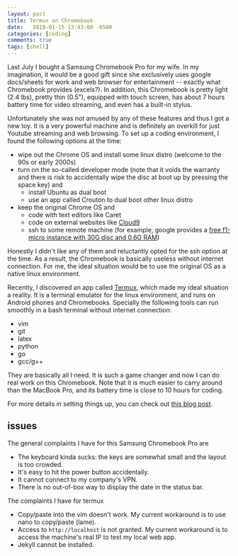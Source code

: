 ```yaml
---
layout: post
title: Termux on Chromebook
date:   2018-01-15 13:43:08 -0500
categories: [coding]
comments: true
tags: [shell]
---
```


Last July I bought a Samsung Chromebook Pro for my wife.
In my imagination,
it would be a good gift since she exclusively uses google docs/sheets for work and web browser for entertainment --
exactly what Chromebook provides (excels?).
In addition, this Chromebook is pretty light (2.4 lbs), pretty thin (0.5"), equipped with touch screen, 
has about 7 hours battery time for video streaming, and even has a built-in stylus.

Unfortunately she was not amused by any of these features and thus I got a new toy.
It is a very powerful machine and is definitely an overkill for just Youtube streaming and web browsing.
To set up a coding environment, I found the following options at the time:

* wipe out the Chrome OS and install some linux distro (welcome to the 90s or early 2000s)
* turn on the so-called developer mode (note that it voids the warranty and there is risk to accidentally wipe the disc at boot up by pressing the space key) and 
	* install Ubuntu as dual boot
    * use an app called Crouton to dual boot other linux distro
* keep the original Chrome OS and
    * code with text editors like Caret
	* code on external websites like [Cloud9](https://en.wikipedia.org/wiki/Cloud9_IDE)
    * ssh to some remote machine (for example, google provides a [free f1-micro instance with 30G disc and 0.6G RAM](https://cloud.google.com/free/))

Honestly I didn't like any of them and reluctantly opted for the ssh option at the time.
As a result, the Chromebook is basically useless without internet connection.
For me, the ideal situation would be to use the original OS as a native linux environment.

Recently, I discovered an app called [Termux](https://termux.com/), which made my ideal situation a reality.
It is a terminal emulator for the linux environment, and runs on Android phones and Chromebooks.
Specially the following tools can run smoothly in a bash terminal without internet connection:

* vim
* git
* latex
* python
* go
* gcc/g++

They are basically all I need.
It is such a game changer and now I can do real work on this Chromebook.
Note that it is much easier to carry around than the MacBook Pro, and its battery time is close to 10 hours for coding.

For more details in setting things up, you can check out [this blog post](https://blog.lessonslearned.org/building-a-more-secure-development-chromebook/).

## issues

The general complaints I have for this Samsung Chromebook Pro are

* The keyboard kinda sucks: the keys are somewhat small and the layout is too crowded.
* It's easy to hit the power button accidentally.
* It cannot connect to my company's VPN.
* There is no out-of-box way to display the date in the status bar.

The complaints I have for termux

* Copy/paste into the vim doesn't work. My current workaround is to use nano to copy/paste (lame).
* Access to `http://localhost` is not granted. My current workaround is to access the machine's real IP to test my local web app.
* Jekyll cannot be installed.
